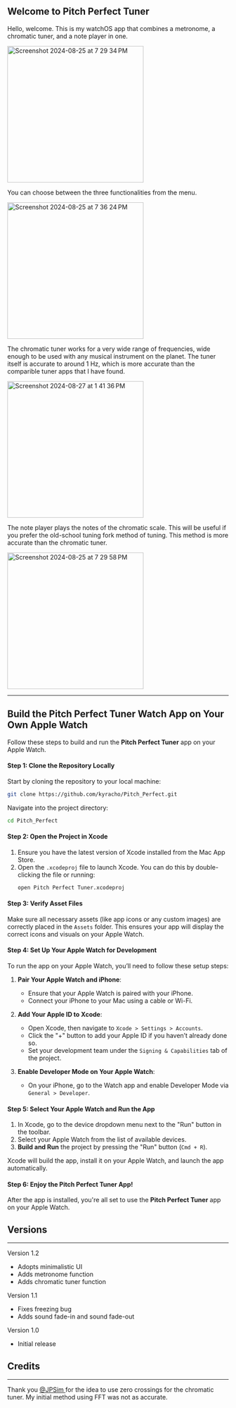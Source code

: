 ## Welcome to Pitch Perfect Tuner

Hello, welcome. This is my watchOS app that combines a metronome, a chromatic tuner, and a note player in one. 

<img height="310" alt="Screenshot 2024-08-25 at 7 29 34 PM" src="https://github.com/user-attachments/assets/f9976730-cb27-460f-8fa5-1370744833d0">

You can choose between the three functionalities from the menu.

<img height="310" alt="Screenshot 2024-08-25 at 7 36 24 PM" src="https://github.com/user-attachments/assets/5230f656-fb6d-4f11-96e9-52fb6a7834ab">

The chromatic tuner works for a very wide range of frequencies, wide enough to be used with any musical instrument on the planet. The tuner itself is accurate to around 1 Hz, which is more accurate than the comparible tuner apps that I have found.

<img height="310" alt="Screenshot 2024-08-27 at 1 41 36 PM" src="https://github.com/user-attachments/assets/a6315a70-d5a3-4602-b619-474d428c5e6c">

The note player plays the notes of the chromatic scale. This will be useful if you prefer the old-school tuning fork method of tuning. This method is more accurate than the chromatic tuner. 

<img height="310" alt="Screenshot 2024-08-25 at 7 29 58 PM" src="https://github.com/user-attachments/assets/12e70d93-3516-4210-b60e-8bd5a80a5e62">

___

## Build the Pitch Perfect Tuner Watch App on Your Own Apple Watch

Follow these steps to build and run the **Pitch Perfect Tuner** app on your Apple Watch.

#### Step 1: Clone the Repository Locally
Start by cloning the repository to your local machine:
```bash
git clone https://github.com/kyracho/Pitch_Perfect.git
```
Navigate into the project directory:
```bash
cd Pitch_Perfect
```

#### Step 2: Open the Project in Xcode
1. Ensure you have the latest version of Xcode installed from the Mac App Store.
2. Open the `.xcodeproj` file to launch Xcode. You can do this by double-clicking the file or running:
   ```bash
   open Pitch Perfect Tuner.xcodeproj
   ```

#### Step 3: Verify Asset Files
Make sure all necessary assets (like app icons or any custom images) are correctly placed in the `Assets` folder. This ensures your app will display the correct icons and visuals on your Apple Watch.

#### Step 4: Set Up Your Apple Watch for Development
To run the app on your Apple Watch, you’ll need to follow these setup steps:

1. **Pair Your Apple Watch and iPhone**:
   - Ensure that your Apple Watch is paired with your iPhone.
   - Connect your iPhone to your Mac using a cable or Wi-Fi.

2. **Add Your Apple ID to Xcode**:
   - Open Xcode, then navigate to `Xcode > Settings > Accounts`.
   - Click the "+" button to add your Apple ID if you haven’t already done so.
   - Set your development team under the `Signing & Capabilities` tab of the project.

3. **Enable Developer Mode on Your Apple Watch**:
   - On your iPhone, go to the Watch app and enable Developer Mode via `General > Developer`.

#### Step 5: Select Your Apple Watch and Run the App
1. In Xcode, go to the device dropdown menu next to the "Run" button in the toolbar.
2. Select your Apple Watch from the list of available devices.
3. **Build and Run** the project by pressing the "Run" button (`Cmd + R`).

Xcode will build the app, install it on your Apple Watch, and launch the app automatically.

#### Step 6: Enjoy the Pitch Perfect Tuner App!
After the app is installed, you're all set to use the **Pitch Perfect Tuner** app on your Apple Watch. 


## **Versions**
___
Version 1.2
- Adopts minimalistic UI
- Adds metronome function
- Adds chromatic tuner function

Version 1.1 
- Fixes freezing bug
- Adds sound fade-in and sound fade-out

Version 1.0
- Initial release

## **Credits**
___
Thank you [@JPSim ](https://github.com/jpsim/ZenTuner) for the idea to use zero crossings for the chromatic tuner. My initial method using FFT was not as accurate.
